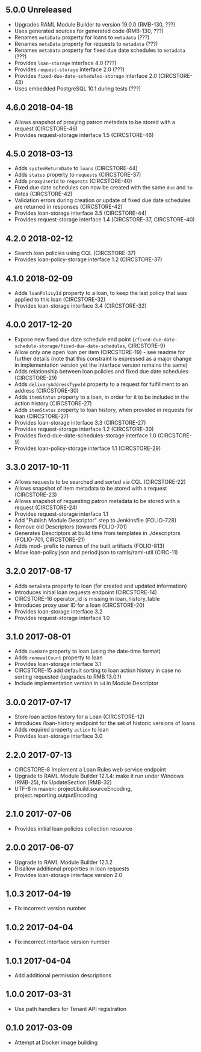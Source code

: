 ## 5.0.0 Unreleased

* Upgrades RAML Module Builder to version 19.0.0 (RMB-130, ???)
* Uses generated sources for generated code (RMB-130, ???)
* Renames `metaData` property for loans to `metadata` (???)
* Renames `metaData` property for requests to `metadata` (???)
* Renames `metaData` property for fixed due date schedules to `metadata` (???)
* Provides `loan-storage` interface 4.0 (???)
* Provides `request-storage` interface 2.0 (???)
* Provides `fixed-due-date-schedules-storage` interface 2.0 (CIRCSTORE-43)
* Uses embedded PostgreSQL 10.1 during tests (???)

## 4.6.0 2018-04-18

* Allows snapshot of proxying patron metadata to be stored with a request (CIRCSTORE-46)
* Provides request-storage interface 1.5 (CIRCSTORE-46)

## 4.5.0 2018-03-13

* Adds `systemReturnDate` to `loans` (CIRCSTORE-44)
* Adds `status` property to `requests` (CIRCSTORE-37)
* Adds `proxyUserId` to `requests` (CIRCSTORE-40)
* Fixed due date schedules can now be created with the same `due` and `to` dates (CIRCSTORE-42)
* Validation errors during creation or update of fixed due date schedules are returned in responses (CIRCSTORE-42)
* Provides loan-storage interface 3.5 (CIRCSTORE-44)
* Provides request-storage interface 1.4 (CIRCSTORE-37, CIRCSTORE-40)

## 4.2.0 2018-02-12

* Search loan policies using CQL (CIRCSTORE-37)
* Provides loan-policy-storage interface 1.2 (CIRCSTORE-37)

## 4.1.0 2018-02-09

* Adds `loanPolicyId` property to a loan, to keep the last policy that was applied to this loan (CIRCSTORE-32)
* Provides loan-storage interface 3.4 (CIRCSTORE-32)

## 4.0.0 2017-12-20

* Expose new fixed due date schedule end point (`/fixed-due-date-schedule-storage/fixed-due-date-schedules`, CIRCSTORE-9)
* Allow only one open loan per item (CIRCSTORE-19) - see readme for further details
(note that this constraint is expressed as a major change in implementation version
yet the interface version remains the same)
* Adds relationship between loan policies and fixed due date schedules (CIRCSTORE-29)
* Adds `deliveryAddressTypeId` property to a request for fulfillment to an address (CIRCSTORE-30)
* Adds `itemStatus` property to a loan, in order for it to be included in the action history (CIRCSTORE-27)
* Adds `itemStatus` property to loan history, when provided in requests for loan (CIRCSTORE-27)
* Provides loan-storage interface 3.3 (CIRCSTORE-27)
* Provides request-storage interface 1.2 (CIRCSTORE-30)
* Provides fixed-due-date-schedules-storage interface 1.0 (CIRCSTORE-9)
* Provides loan-policy-storage interface 1.1 (CIRCSTORE-29)

## 3.3.0 2017-10-11

* Allows requests to be searched and sorted via CQL (CIRCSTORE-22)
* Allows snapshot of item metadata to be stored with a request (CIRCSTORE-23)
* Allows snapshot of requesting patron metadata to be stored with a request (CIRCSTORE-24)
* Provides request-storage interface 1.1
* Add "Publish Module Descriptor" step to Jenkinsfile (FOLIO-728)
* Remove old Descriptors (towards FOLIO-701)
* Generates Descriptors at build time from templates in ./descriptors (FOLIO-701, CIRCSTORE-21)
* Adds mod- prefix to names of the built artifacts (FOLIO-813)
* Move loan-policy.json and period.json to ramls/raml-util (CIRC-11)

## 3.2.0 2017-08-17

* Adds `metaData` property to loan (for created and updated information)
* Introduces initial loan requests endpoint (CIRCSTORE-14)
* CIRCSTORE-16 operator_id is missing in loan_history_table
* Introduces proxy user ID for a loan (CIRCSTORE-20)
* Provides loan-storage interface 3.2
* Provides request-storage interface 1.0

## 3.1.0 2017-08-01

* Adds `dueDate` property to loan (using the date-time format)
* Adds `renewalCount` property to loan
* Provides loan-storage interface 3.1
* CIRCSTORE-15 add default sorting to loan action history in case no sorting requested (upgrades to RMB 13.0.1)
* Include implementation version in `id` in Module Descriptor

## 3.0.0 2017-07-17

* Store loan action history for a Loan (CIRCSTORE-12)
* Introduces /loan-history endpoint for the set of historic versions of loans
* Adds required property `action` to loan
* Provides loan-storage interface 3.0

## 2.2.0 2017-07-13

* CIRCSTORE-8 Implement a Loan Rules web service endpoint
* Upgrade to RAML Module Builder 12.1.4: make it run under Windows (RMB-25), fix UpdateSection (RMB-32)
* UTF-8 in maven: project.build.sourceEncoding, project.reporting.outputEncoding

## 2.1.0 2017-07-06

* Provides initial loan policies collection resource

## 2.0.0 2017-06-07

* Upgrade to RAML Module Builder 12.1.2
* Disallow additional properties in loan requests
* Provides loan-storage interface version 2.0

## 1.0.3 2017-04-19

* Fix incorrect version number

## 1.0.2 2017-04-04

* Fix incorrect interface version number

## 1.0.1 2017-04-04

* Add additional permission descriptions

## 1.0.0 2017-03-31

* Use path handlers for Tenant API registration

## 0.1.0 2017-03-09

* Attempt at Docker image building
